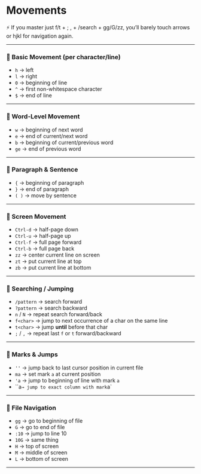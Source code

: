 # Movements

⚡ If you master just f/t + ; , + /search + gg/G/zz, you’ll barely touch arrows or hjkl for navigation again.

---

### 🔹 Basic Movement (per character/line)

* `h` → left
* `l` → right
* `0` → beginning of line
* `^` → first non-whitespace character
* `$` → end of line

---

### 🔹 Word-Level Movement

* `w` → beginning of next word
* `e` → end of current/next word
* `b` → beginning of current/previous word
* `ge` → end of previous word

---

### 🔹 Paragraph & Sentence

* `{` → beginning of paragraph
* `}` → end of paragraph
* `( )` → move by sentence

---

### 🔹 Screen Movement

* `Ctrl-d` → half-page down
* `Ctrl-u` → half-page up
* `Ctrl-f` → full page forward
* `Ctrl-b` → full page back
* `zz` → center current line on screen
* `zt` → put current line at top
* `zb` → put current line at bottom

---

### 🔹 Searching / Jumping

* `/pattern` → search forward
* `?pattern` → search backward
* `n` / `N` → repeat search forward/back
* `f<char>` → jump to next occurrence of a char on the same line
* `t<char>` → jump **until** before that char
* `;` / `,` → repeat last `f` or `t` forward/backward

---

### 🔹 Marks & Jumps

* `''` → jump back to last cursor position in current file
* `ma` → set mark `a` at current position
* `'a` → jump to beginning of line with mark `a`
* \`\`a`→ jump to exact column with mark`a\`

---

### 🔹 File Navigation

* `gg` → go to beginning of file
* `G` → go to end of file
* `:10` → jump to line 10
* `10G` → same thing
* `H` → top of screen
* `M` → middle of screen
* `L` → bottom of screen

---
